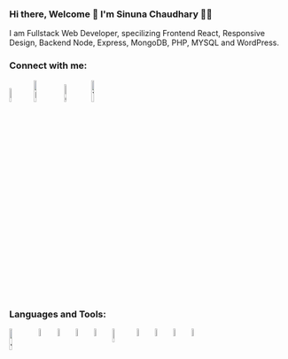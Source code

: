 ### Hi there, Welcome 👋 I'm Sinuna Chaudhary 👩‍💻
I am Fullstack Web Developer, specilizing Frontend React, Responsive Design, Backend Node, Express, MongoDB, PHP, MYSQL and WordPress.

### Connect with me: <br/>
<a href="mailto: sinuna.chaudhary@gmail.com"><img width="8%" src="https://img.shields.io/badge/Gmail-D14836?style=for-the-badge&logo=gmail&logoColor=white" alt="Gmail" target="_blank" /></a>
<a href="https://www.linkedin.com/in/sinunachaudhary/"><img width="10%" src="https://img.shields.io/badge/LinkedIn-0077B5?style=for-the-badge&logo=linkedin&logoColor=white" alt="Linkedin" target="_blank" /></a>
<a href="https://github.com/sinuna"><img width="9%" src="https://img.shields.io/badge/GitHub-100000?style=for-the-badge&logo=github&logoColor=white" alt="Github" target="_blank" /></a>
<a href="https://www.youtube.com/channel/UCcbiyKw8IH3WFqVNYHu9hhw/videos"><img width="10%" src="https://img.shields.io/badge/YouTube-FF0000?style=for-the-badge&logo=youtube&logoColor=white" alt="Youtube" target="_blank" /></a>


### Languages and Tools:

<img align="left" alt="JavaScript" width="10%" src="https://img.shields.io/badge/JavaScript-F7DF1E?style=for-the-badge&logo=javascript&logoColor=black" />
<img align="left" alt="React" width="6%" src="https://img.shields.io/badge/React-20232A?style=for-the-badge&logo=react&logoColor=61DAFB" />
<img align="left" alt="NodeJS" width="6%" src="https://img.shields.io/badge/Node.js-43853D?style=for-the-badge&logo=node.js&logoColor=white" />
<img align="left" alt="ExpressJS" width="6%" src="https://img.shields.io/badge/Express.js-404D59?style=for-the-badge" />
<img align="left" alt="MongoDB" width="6%" src="https://img.shields.io/badge/MongoDB-4EA94B?style=for-the-badge&logo=mongodb&logoColor=white" />
<img align="left" alt="WordPress" width="8%" src="https://upload.wikimedia.org/wikipedia/commons/2/20/WordPress_logo.svg" />
<img align="left" alt="MySQL" width="6%" src="https://img.shields.io/badge/MySQL-00000F?style=for-the-badge&logo=mysql&logoColor=white" />
<img align="left" alt="PHP" width="6%" src="https://img.shields.io/badge/PHP-777BB4?style=for-the-badge&logo=php&logoColor=white" />
<img align="left" alt="HTML5" width="6%" src="https://img.shields.io/badge/HTML-239120?style=for-the-badge&logo=html5&logoColor=white" />
<img align="left" alt="CSS3" width="6%" src="https://img.shields.io/badge/CSS-239120?&style=for-the-badge&logo=css3&logoColor=white" />

<!--
**sinuna/sinuna** is a ✨ _special_ ✨ repository because its `README.md` (this file) appears on your GitHub profile.

Here are some ideas to get you started:

- 🔭 I’m currently working on ...
- 🌱 I’m currently learning ...
- 👯 I’m looking to collaborate on ...
- 🤔 I’m looking for help with ...
- 💬 Ask me about ...
- 📫 How to reach me: ...
- 😄 Pronouns: ...
- ⚡ Fun fact: ...
-->
